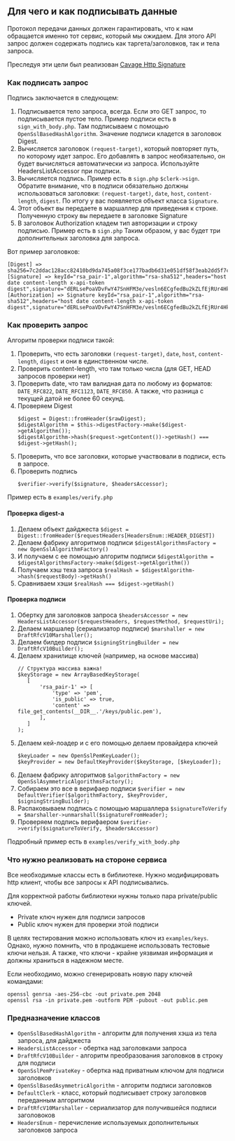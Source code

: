 ## Для чего и как подписывать данные

Протокол передачи данных должен гарантировать, что к нам обращается именно тот сервис, который мы ожидаем.
Для этого API запрос должен содержать подпись как таргета/заголовков, так и тела запроса.

Преследуя эти цели был реализован [Cavage Http Signature](https://tools.ietf.org/html/draft-cavage-http-signatures-10)

### Как подписать запрос
Подпись заключается в следующем:
1. Подписывается тело запроса, всегда. Если это GET запрос, то подписывается пустое тело.
Пример подписи есть в `sign_with_body.php`. Там подписываем с помощью `OpenSslBasedHashAlgorithm`.
Значение подписи кладется в заголовок Digest.
2. Вычисляется заголовок `(request-target)`, который повторяет путь, по которому идет запрос.
Его добавлять в запрос необязательно, он будет вычисляться автоматически из запроса. Используйте HeadersListAccessor при подписи.
3. Вычисляется подпись. Пример есть в `sign.php` `$clerk->sign`.
Обратите внимание, что в подписи обязательно должны использоваться заголовки: `(request-target)`, `date`, `host`, `content-length`, `digest`.
По итогу у вас появляется объект класса `Signature`.
4. Этот объект вы передаете в маршаллер для приведения к строке.
Полученную строку вы передаете в заголовке Signature
5. В заголовок Authorization кладем тип авторизации и строку подписью. Пример есть в `sign.php`
Таким образом, у вас будет три дополнительных заголовка для запроса.

Вот пример заголовков:

```
[Digest] => sha256=7c2ddac128acc82410bd9da745a08f3ce177badb6d31e051df58f3eab2dd5f7c
[Signature] => keyId="rsa_pair-1",algorithm="rsa-sha512",headers="host date content-length x-api-token digest",signature="dERLsePoaVDvFwY47SnHFM3e/vesln6ECgfedBu2kZLfEjRUr4HkYyrP2rVVvPtm4jqfVKDoioUrSMV7U3GAFy2f79p3aoUws3WBq6C4EWyRwuYbvyHDeLb01rxP84936piy6wHl8linig+SNrCkerBTYqBBf70C94Ll5VdaumYFN0FHJ4crgsSoML+hmGMaB9ELYRhJORE4nOJoDQl+n2g4lkfXJ4Fy09Px1J5xBXc2wA03dGcdCrbL2K4lUeDR8qo4ZA+sB2wU/6SAtGx0J/NQQOW/RYKoZGp6elmPGO5J5yRCOO7Mq3TztqcFog3YwlwWSzwRcSa/ddJ09xSUEQ=="
[Authorization] => Signature keyId="rsa_pair-1",algorithm="rsa-sha512",headers="host date content-length x-api-token digest",signature="dERLsePoaVDvFwY47SnHFM3e/vesln6ECgfedBu2kZLfEjRUr4HkYyrP2rVVvPtm4jqfVKDoioUrSMV7U3GAFy2f79p3aoUws3WBq6C4EWyRwuYbvyHDeLb01rxP84936piy6wHl8linig+SNrCkerBTYqBBf70C94Ll5VdaumYFN0FHJ4crgsSoML+hmGMaB9ELYRhJORE4nOJoDQl+n2g4lkfXJ4Fy09Px1J5xBXc2wA03dGcdCrbL2K4lUeDR8qo4ZA+sB2wU/6SAtGx0J/NQQOW/RYKoZGp6elmPGO5J5yRCOO7Mq3TztqcFog3YwlwWSzwRcSa/ddJ09xSUEQ=="
```

### Как проверить запрос

Алгоритм проверки подписи такой:
1. Проверить, что есть заголовки `(request-target)`, `date`, `host`, `content-length`, `digest` и они в единственном числе.
2. Проверить content-length, что там только числа (для GET, HEAD запросов проверки нет)
3. Проверить date, что там валидная дата по любому из форматов: `DATE_RFC822`, `DATE_RFC1123`, `DATE_RFC850`. А также, что разница с текущей датой не более 60 секунд.
4. Проверяем Digest
    ```
    $digest = Digest::fromHeader($rawDigest);
    $digestAlgorithm = $this->digestFactory->make($digest->getAlgorithm());
    $digestAlgorithm->hash($request->getContent())->getHash() === $digest->getHash();
    ```
5. Проверить, что все заголовки, которые участвовали в подписи, есть в запросе.
6. Проверить подпись
    ```
    $verifier->verify($signature, $headersAccessor);
    ```
Пример есть в `examples/verify.php`

#### Проверка digest-а 
1. Делаем объект дайджеста `$digest = Digest::fromHeader($requestHeaders[HeadersEnum::HEADER_DIGEST])`
2. Делаем фабрику алгоритмов подписи `$digestAlgorithmsFactory = new OpenSslAlgorithmFactory()`
3. И получаем с ее помощью алгоритм подписи `$digestAlgorithm = $digestAlgorithmsFactory->make($digest->getAlgorithm())`
4. Получаем хэш теха запроса `$realHash = $digestAlgorithm->hash($requestBody)->getHash()`
5. Сравниваем хэши `$realHash === $digest->getHash()`

#### Проверка подписи
1. Обертку для заголовков запроса `$headersAccessor = new HeadersListAccessor($requestHeaders, $requestMethod, $requestUri);`
2. Делаем маршалер (сериализатор подписи) `$marshaller = new DraftRfcV10Marshaller();`
3. Делаем билдер подписи `$signingStringBuilder = new DraftRfcV10Builder();`
4. Делаем хранилище ключей (например, на основе массива)
     ```
     // Структура массива важна!
    $keyStorage = new ArrayBasedKeyStorage(
        [
            'rsa_pair-1' => [
                'type' => 'pem',
                'is_public' => true,
                'content' => file_get_contents(__DIR__.'/keys/public.pem'),
            ],
        ]
    );
     ```
5. Делаем кей-лоадер и с его помощью делаем провайдера ключей
     ```
    $keyLoader = new OpenSslPemKeyLoader();
    $keyProvider = new DefaultKeyProvider($keyStorage, [$keyLoader]);
     ```
6. Делаем фабрику алгоритмов `$algorithmFactory = new OpenSslAsymmetricAlgorithmsFactory();`
7. Собираем это все в верифаер подписи `$verifier = new DefaultVerifier($algorithmFactory, $keyProvider, $signingStringBuilder);`
8. Распаковываем подпись с помощью маршаллера `$signatureToVerify = $marshaller->unmarshall($signatureFromHeader);`
9. Проверяем подпись верифаером `$verifier->verify($signatureToVerify, $headersAccessor)`

Подробный пример есть в `examples/verify_with_body.php`

### Что нужно реализовать на стороне сервиса

Все необходимые классы есть в библиотеке.
Нужно модифицировать http клиент, чтобы все запросы к API подписывались.

Для корректной работы библиотеки нужны только пара private/public ключей.
- Private ключ нужен для подписи запросов
- Public ключ нужен для проверки этой подписи

В целях тестирования можно использовать ключ из `examples/keys`. Однако, нужно помнить, что в продакшене использовать тестовые ключи нельзя. А также, что ключи - крайне уязвимая информация и должны храниться в надежном месте.

Если необходимо, можно сгенерировать новую пару ключей командами:
```
openssl genrsa -aes-256-cbc -out private.pem 2048
openssl rsa -in private.pem -outform PEM -pubout -out public.pem
```

### Предназначение классов

- `OpenSslBasedHashAlgorithm` - алгоритм для получения хэша из тела запроса, для дайджеста
- `HeadersListAccessor` - обертка над заголовками запроса
- `DraftRfcV10Builder` - алгоритм преобразования заголовков в строку для подписи
- `OpenSslPemPrivateKey` - обертка над приватным ключом для подписи заголовков
- `OpenSslBasedAsymmetricAlgorithm` - алгоритм подписи заголовков
- `DefaultClerk` - класс, который подписывает строку заголовков переданным алгоритмом
- `DraftRfcV10Marshaller` - сериализатор для получившейся подписи заголовоков
- `HeadersEnum` - перечисление используемых дополнительных заголовков запроса
